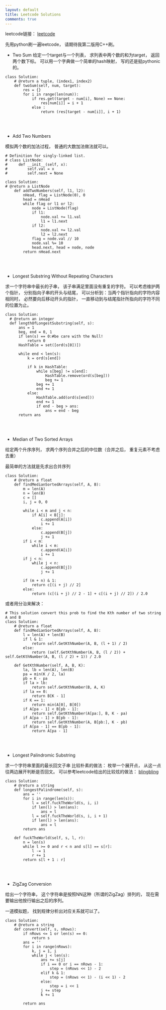 ```yaml
---
layout: default
title: Leetcode Solutions
comments: true
---
```


leetcode链接： [leetcode](https://leetcode.com/problemset/algorithms/)

先用python刷一遍leetcode， 请期待我第二版用C++刷。

* Two Sum
给定一个target与一个列表， 求列表中两个数的和为target， 返回两个数下标。
可以用一个字典做一个简单的hash映射， 写的还是挺pythonic的。

```
class Solution:
    # @return a tuple, (index1, index2)
    def twoSum(self, num, target):
        res = {}
        for i in range(len(num)):
            if res.get(target - num[i], None) == None:
                res[num[i]] = i + 1
            else :
                return (res[target - num[i]], i + 1)
```
<br/><br/>

* Add Two Numbers 

模拟两个数的加法过程， 普通的大数加法做法就可以。

```
# Definition for singly-linked list.
# class ListNode:
#     def __init__(self, x):
#         self.val = x
#         self.next = None

class Solution:
# @return a ListNode
    def addTwoNumbers(self, l1, l2):
        nHead, flag = ListNode(0), 0
        head = nHead
        while flag or l1 or l2:
            node = ListNode(flag)
            if l1:
                node.val += l1.val
                l1 = l1.next
            if l2:
                node.val += l2.val
                l2 = l2.next
            flag = node.val // 10
            node.val %= 10
            head.next, head = node, node
        return nHead.next
  ```
  <br/> <br/>
  
* Longest Substring Without Repeating Characters
  
求一个字符串中最长的子串， 该子串满足里面没有重复的字符。
可以考虑维护两个指针， 分别指向子串的开头与结尾， 可以分析到：当两个指针指向的字符内容相同时， 必然要向后移动开头的指针， 一直移动到与结尾指针所指向的字符不同的位置为止。
  
  ```
  class Solution:
    # @return an integer
    def lengthOfLongestSubstring(self, s):
        ans = 1
        beg, end = 0, 1
        if len(s) == 0:#be care with the Null!
            return 0
        HashTable = set([ord(s[0])])

        while end < len(s):
            k = ord(s[end])
           
            if k in HashTable:
                while s[beg] != s[end]:
                    HashTable.remove(ord(s[beg]))
                    beg += 1
                beg += 1
                end += 1
            else:
                HashTable.add(ord(s[end]))
                end += 1
                if end - beg > ans:
                    ans = end - beg
        return ans
  ```
<br/> <br/>

* Median of Two Sorted Arrays

给定两个升序序列， 求两个序列合并之后的中位数（合并之后， 重复元素不考虑去重）

最简单的方法就是先求出合并序列

```
class Solution:
    # @return a float
    def findMedianSortedArrays(self, A, B):
        m = len(A)
        n = len(B)
        c = []
        i, j = 0, 0
    
        while i < m and j < n:
            if A[i] < B[j]:
                c.append(A[i])
                i += 1
            else:
                c.append(B[j])
                j += 1
        if i < m:
            while i < m:
                c.append(A[i])
                i += 1
        if j < n:
            while j < n:
                c.append(B[j])
                j += 1
        
        if (m + n) & 1:
            return c[(i + j) // 2]
        else:
            return (c[(i + j) // 2 - 1] + c[(i + j) // 2]) / 2.0
```

或者用分治来解决：

```
# This solution convert this prob to find the Kth number of two string A and B
class Solution:
    # @return a float
    def findMedianSortedArrays(self, A, B):
        l = len(A) + len(B)
        if l & 1:
            return self.GetKthNumber(A, B, (l + 1) / 2)
        else:
            return (self.GetKthNumber(A, B, (l / 2)) + self.GetKthNumber(A, B, (l / 2) + 1)) / 2.0
    
    def GetKthNumber(self, A, B, K):
        la, lb = len(A), len(B)
        pa = min(K / 2, la)
        pb = K - pa
        if la > lb:
            return self.GetKthNumber(B, A, K)
        if la == 0:
            return B[K - 1]
        if K == 1:
            return min(A[0], B[0])
        if A[pa - 1] < B[pb - 1]:
            return self.GetKthNumber(A[pa:], B, K - pa)
        if A[pa - 1] > B[pb - 1]:
            return self.GetKthNumber(A, B[pb:], K - pb)
        if A[pa - 1] == B[pb - 1]:
            return A[pa - 1]
```
<br/><br/>

* Longest Palindromic Substring

求一个字符串里面的最长回文子串
比较朴素的做法： 枚举一个展开点， 从这一点往两边展开判断是否回文。
可以参考leetcode给出的比较炫的做法： [blingbling]("http://articles.leetcode.com/2011/11/longest-palindromic-substring-part-ii.html")

```
class Solution:
    # @return a string
    def longestPalindrome(self, s):
        ans = ''
        for i in range(len(s)):
            l = self.fuckTheWorld(s, i, i)
            if len(l) > len(ans):
                ans = l
            l = self.fuckTheWorld(s, i, i + 1)
            if len(l) > len(ans):
                ans = l
        return ans
    
    def fuckTheWorld(self, s, l, r):
        n = len(s)
        while l >= 0 and r < n and s[l] == s[r]:
            l -= 1
            r += 1
        return s[l + 1 : r]
```
<br/> <br/>

* ZigZag Conversion 

给出一个字符串， 这个字符串是按照NN这种（所谓的ZigZag）排列的， 现在需要输出他按行输出之后的序列。

一道模拟题， 找到规律分析出对应关系就可以了。

```
class Solution:
    # @return a string
    def convert(self, s, nRows):
        if nRows <= 1 or len(s) == 0:
            return s
        ans = ''
        for i in range(nRows):
            k, j = 1, i
            while j < len(s):
                ans += s[j]
                if i == 0 or i == nRows - 1:
                    step = (nRows << 1) - 2
                elif k & 1:
                    step = (nRows << 1) - (i << 1) - 2
                else:
                    step = i << 1
                j += step
                k += 1
                    
        return ans
```
